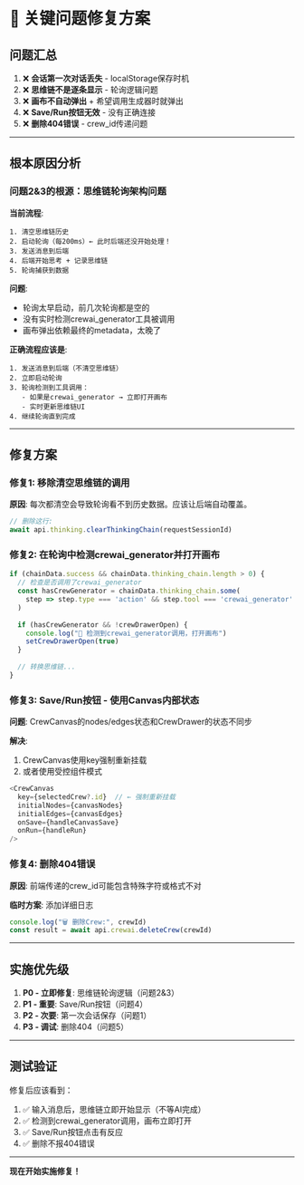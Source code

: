 # 🚨 关键问题修复方案

## 问题汇总

1. ❌ **会话第一次对话丢失** - localStorage保存时机
2. ❌ **思维链不是逐条显示** - 轮询逻辑问题  
3. ❌ **画布不自动弹出** + 希望调用生成器时就弹出
4. ❌ **Save/Run按钮无效** - 没有正确连接
5. ❌ **删除404错误** - crew_id传递问题

---

## 根本原因分析

### 问题2&3的根源：思维链轮询架构问题

**当前流程**:
```
1. 清空思维链历史
2. 启动轮询（每200ms）← 此时后端还没开始处理！
3. 发送消息到后端
4. 后端开始思考 + 记录思维链
5. 轮询捕获到数据
```

**问题**: 
- 轮询太早启动，前几次轮询都是空的
- 没有实时检测crewai_generator工具被调用
- 画布弹出依赖最终的metadata，太晚了

**正确流程应该是**:
```
1. 发送消息到后端（不清空思维链）
2. 立即启动轮询
3. 轮询检测到工具调用：
   - 如果是crewai_generator → 立即打开画布
   - 实时更新思维链UI
4. 继续轮询直到完成
```

---

## 修复方案

### 修复1: 移除清空思维链的调用

**原因**: 每次都清空会导致轮询看不到历史数据。应该让后端自动覆盖。

```typescript
// 删除这行:
await api.thinking.clearThinkingChain(requestSessionId)
```

### 修复2: 在轮询中检测crewai_generator并打开画布

```typescript
if (chainData.success && chainData.thinking_chain.length > 0) {
  // 检查是否调用了crewai_generator
  const hasCrewGenerator = chainData.thinking_chain.some(
    step => step.type === 'action' && step.tool === 'crewai_generator'
  )
  
  if (hasCrewGenerator && !crewDrawerOpen) {
    console.log("🎨 检测到crewai_generator调用，打开画布")
    setCrewDrawerOpen(true)
  }
  
  // 转换思维链...
}
```

### 修复3: Save/Run按钮 - 使用Canvas内部状态

**问题**: CrewCanvas的nodes/edges状态和CrewDrawer的状态不同步

**解决**: 
1. CrewCanvas使用key强制重新挂载
2. 或者使用受控组件模式

```typescript
<CrewCanvas
  key={selectedCrew?.id}  // ← 强制重新挂载
  initialNodes={canvasNodes}
  initialEdges={canvasEdges}
  onSave={handleCanvasSave}
  onRun={handleRun}
/>
```

### 修复4: 删除404错误

**原因**: 前端传递的crew_id可能包含特殊字符或格式不对

**临时方案**: 添加详细日志
```typescript
console.log("🗑️ 删除Crew:", crewId)
const result = await api.crewai.deleteCrew(crewId)
```

---

## 实施优先级

1. **P0 - 立即修复**: 思维链轮询逻辑（问题2&3）
2. **P1 - 重要**: Save/Run按钮（问题4）
3. **P2 - 次要**: 第一次会话保存（问题1）
4. **P3 - 调试**: 删除404（问题5）

---

## 测试验证

修复后应该看到：

1. ✅ 输入消息后，思维链立即开始显示（不等AI完成）
2. ✅ 检测到crewai_generator调用，画布立即打开
3. ✅ Save/Run按钮点击有反应
4. ✅ 删除不报404错误

---

**现在开始实施修复！**

